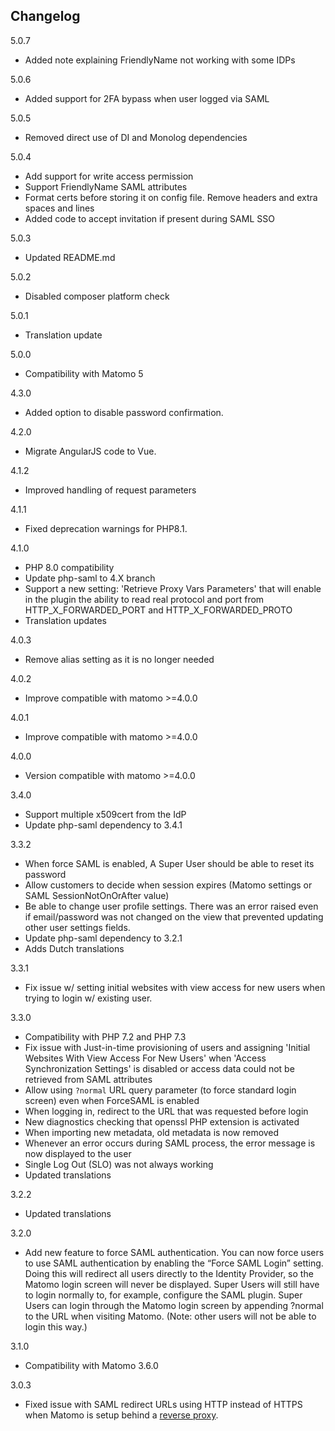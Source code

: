 ## Changelog

5.0.7
- Added note explaining FriendlyName not working with some IDPs

5.0.6
- Added support for 2FA bypass when user logged via SAML

5.0.5
- Removed direct use of DI and Monolog dependencies

5.0.4
- Add support for write access permission
- Support FriendlyName SAML attributes
- Format certs before storing it on config file. Remove headers and extra spaces and lines
- Added code to accept invitation if present during SAML SSO

5.0.3
- Updated README.md

5.0.2
- Disabled composer platform check

5.0.1
- Translation update

5.0.0
- Compatibility with Matomo 5

4.3.0
- Added option to disable password confirmation.

4.2.0
- Migrate AngularJS code to Vue.

4.1.2
- Improved handling of request parameters

4.1.1
- Fixed deprecation warnings for PHP8.1.

4.1.0
- PHP 8.0 compatibility
- Update php-saml to 4.X branch
- Support a new setting: 'Retrieve Proxy Vars Parameters' that will enable in the plugin the ability to read real protocol and port from HTTP_X_FORWARDED_PORT and HTTP_X_FORWARDED_PROTO
- Translation updates

4.0.3
- Remove alias setting as it is no longer needed

4.0.2
- Improve compatible with matomo >=4.0.0

4.0.1
- Improve compatible with matomo >=4.0.0

4.0.0
- Version compatible with matomo >=4.0.0

3.4.0
- Support multiple x509cert from the IdP
- Update php-saml dependency to 3.4.1

3.3.2
- When force SAML is enabled, A Super User should be able to reset its password
- Allow customers to decide when session expires (Matomo settings or SAML SessionNotOnOrAfter value)
- Be able to change user profile settings. There was an error raised even if email/password was not changed on the view that prevented updating other user settings fields.
- Update php-saml dependency to 3.2.1
- Adds Dutch translations

3.3.1
- Fix issue w/ setting initial websites with view access for new users when trying to login w/ existing user.

3.3.0
- Compatibility with PHP 7.2 and PHP 7.3
- Fix issue with Just-in-time provisioning of users and assigning 'Initial Websites With View Access For New Users' when 'Access Synchronization Settings' is disabled or access data could not be retrieved from SAML attributes
- Allow using `?normal` URL query parameter (to force standard login screen) even when ForceSAML is enabled
- When logging in, redirect to the URL that was requested before login
- New diagnostics checking that openssl PHP extension is activated
- When importing new metadata, old metadata is now removed
- Whenever an error occurs during SAML process, the error message is now displayed to the user
- Single Log Out (SLO) was not always working
- Updated translations

3.2.2
- Updated translations

3.2.0
- Add new feature to force SAML authentication. You can now force users to use SAML authentication by enabling the “Force SAML Login” setting. Doing this will redirect all users directly to the Identity Provider, so the Matomo login screen will never be displayed. Super Users will still have to login normally to, for example, configure the SAML plugin. Super Users can login through the Matomo login screen by appending ?normal to the URL when visiting Matomo. (Note: other users will not be able to login this way.)

3.1.0
- Compatibility with Matomo 3.6.0

3.0.3
 - Fixed issue with SAML redirect URLs using HTTP instead of HTTPS when Matomo is setup behind a [reverse proxy](http://piwik.org/faq/how-to-install/faq_98/).
